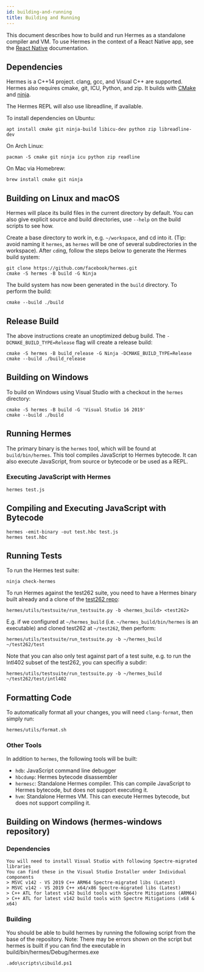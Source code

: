 ```yaml
---
id: building-and-running
title: Building and Running
---
```


This document describes how to build and run Hermes as a standalone compiler and VM. To use Hermes in the context of a React Native app, see the [React Native](https://reactnative.dev/docs/getting-started) documentation.

## Dependencies

Hermes is a C++14 project. clang, gcc, and Visual C++ are supported. Hermes also requires cmake, git, ICU, Python, and zip. It builds with [CMake](https://cmake.org) and [ninja](https://ninja-build.org).

The Hermes REPL will also use libreadline, if available.

To install dependencies on Ubuntu:

    apt install cmake git ninja-build libicu-dev python zip libreadline-dev

On Arch Linux:

    pacman -S cmake git ninja icu python zip readline

On Mac via Homebrew:

    brew install cmake git ninja

## Building on Linux and macOS

Hermes will place its build files in the current directory by default.
You can also give explicit source and build directories, use `--help` on the build scripts to see how.

Create a base directory to work in, e.g. `~/workspace`, and cd into it.
(Tip: avoid naming it `hermes`, as `hermes` will be one of several subdirectories in the workspace).
After `cd`ing, follow the steps below to generate the Hermes build system:

    git clone https://github.com/facebook/hermes.git
    cmake -S hermes -B build -G Ninja

The build system has now been generated in the `build` directory. To perform the build:

    cmake --build ./build


## Release Build

The above instructions create an unoptimized debug build. The `-DCMAKE_BUILD_TYPE=Release` flag will create a release build:

    cmake -S hermes -B build_release -G Ninja -DCMAKE_BUILD_TYPE=Release
    cmake --build ./build_release

## Building on Windows

To build on Windows using Visual Studio with a checkout in the `hermes` directory:

    cmake -S hermes -B build -G 'Visual Studio 16 2019'
    cmake --build ./build

## Running Hermes

The primary binary is the `hermes` tool, which will be found at `build/bin/hermes`. This tool compiles JavaScript to Hermes bytecode. It can also execute JavaScript, from source or bytecode or be used as a REPL.

### Executing JavaScript with Hermes

    hermes test.js

## Compiling and Executing JavaScript with Bytecode

    hermes -emit-binary -out test.hbc test.js
    hermes test.hbc

## Running Tests

To run the Hermes test suite:

    ninja check-hermes

To run Hermes against the test262 suite, you need to have a Hermes binary built
already and a clone of the [test262 repo](https://github.com/tc39/test262/):

    hermes/utils/testsuite/run_testsuite.py -b <hermes_build> <test262>

E.g. if we configured at `~/hermes_build` (i.e. `~/hermes_build/bin/hermes` is
an executable) and cloned test262 at `~/test262`, then perform:

    hermes/utils/testsuite/run_testsuite.py -b ~/hermes_build ~/test262/test

Note that you can also only test against part of a test suite, e.g. to run the
Intl402 subset of the test262, you can specifiy a subdir:

    hermes/utils/testsuite/run_testsuite.py -b ~/hermes_build ~/test262/test/intl402

## Formatting Code

To automatically format all your changes, you will need `clang-format`, then
simply run:

    hermes/utils/format.sh

### Other Tools

In addition to `hermes`, the following tools will be built:

- `hdb`: JavaScript command line debugger
- `hbcdump`: Hermes bytecode disassembler
- `hermesc`: Standalone Hermes compiler. This can compile JavaScript to Hermes bytecode, but does not support executing it.
- `hvm`: Standalone Hermes VM. This can execute Hermes bytecode, but does not support compiling it.

## Building on Windows (hermes-windows repository)

### Dependencies

    You will need to install Visual Studio with following Spectre-migrated libraries
    You can find these in the Visual Studio Installer under Individual components
    > MSVC v142 - VS 2019 C++ ARM64 Spectre-migrated libs (Latest)
    > MSVC v142 - VS 2019 C++ x64/x86 Spectre-migrated libs (Latest)
    > C++ ATL for latest v142 build tools with Spectre Mitigations (ARM64)
    > C++ ATL for latest v142 build tools with Spectre Mitigations (x68 & x64)
    
### Building

You should be able to build hermes by running the following script from the base of the repository.
Note: There may be errors shown on the script but hermes is built if you can find the executable in build/bin/hermes/Debug/hermes.exe
    
    .ado\scripts\cibuild.ps1
